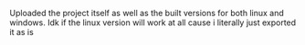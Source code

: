 Uploaded the project itself as well as the built versions for both linux and windows.
Idk if the linux version will work at all cause i literally just exported it as is
